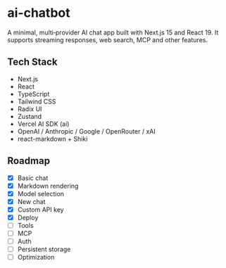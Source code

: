 # ai-chatbot

A minimal, multi‑provider AI chat app built with Next.js 15 and React 19. It supports streaming responses, web search, MCP and other features.

## Tech Stack

- Next.js
- React
- TypeScript
- Tailwind CSS
- Radix UI
- Zustand
- Vercel AI SDK (ai)
- OpenAI / Anthropic / Google / OpenRouter / xAI
- react-markdown + Shiki

## Roadmap

- [x] Basic chat
- [x] Markdown rendering
- [x] Model selection
- [x] New chat
- [x] Custom API key
- [x] Deploy
- [ ] Tools
- [ ] MCP
- [ ] Auth
- [ ] Persistent storage
- [ ] Optimization
